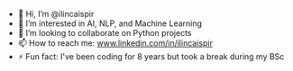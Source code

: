 - 👋 Hi, I’m @ilincaispir
- 👀 I’m interested in AI, NLP, and Machine Learning
- 💞️ I’m looking to collaborate on Python projects
- 📫 How to reach me: www.linkedin.com/in/ilincaispir   
- ⚡ Fun fact: I've been coding for 8 years but took a break during my BSc

<!---
ilincaispir/ilincaispir is a ✨ special ✨ repository because its `README.md` (this file) appears on your GitHub profile.
You can click the Preview link to take a look at your changes.
--->
